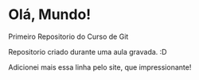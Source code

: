 # Olá, Mundo!
 Primeiro Repositorio do Curso de Git

 Repositorio criado durante uma aula gravada. :D
 
 Adicionei mais essa linha pelo site, que impressionante!
